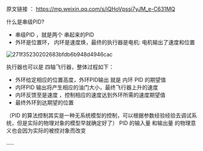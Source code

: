 原文链接 ： https://mp.weixin.qq.com/s/iQHoVpssi7yJM_e-C631MQ


什么是串级PID?

- 串级PID ，就是两个 串起来的PID 
- 外环是位置环， 内环是速度焕，最终的执行器是电机: 电机输出了速度和位置

![271f35230202683bfdb6b948d4946cac](https://user-images.githubusercontent.com/68007558/160285254-e01cb4f9-a5c2-4c4f-bc6e-5a880cf18a69.jpg)

执行器也可以是 四轴飞行器，整体过程如下：
- 外环给定相应的位置高度，外环PID输出 就是 内环 PID 的期望值
- 内环PID 输出将产生相应的油门大小，最终飞行器上升的速度
- 内环反馈至是速度 ，控制相应的速度达到外环所需的速度期望值
- 最终外环到达期望的位置

（PID 的算法控制其实是一种无系统模型的控制，可以根据参数经验经验去调试系统，但是实际的物理对象的模型早就确定好了）
PID 的输入量 和输出量 的物理意义也会因为实际的被控对象而改变


.....



